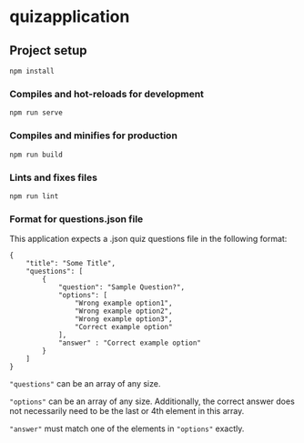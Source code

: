 # quizapplication

## Project setup
```
npm install
```

### Compiles and hot-reloads for development
```
npm run serve
```

### Compiles and minifies for production
```
npm run build
```

### Lints and fixes files
```
npm run lint
```

### Format for questions.json file
This application expects a .json quiz questions file in the following format:

```
{
    "title": "Some Title",
    "questions": [
        {
            "question": "Sample Question?",
            "options": [
                "Wrong example option1",
                "Wrong example option2",
                "Wrong example option3",
                "Correct example option"
            ], 
            "answer" : "Correct example option"
        }
    ]
}
```

`"questions"` can be an array of any size.

`"options"` can be an array of any size. Additionally, the correct answer does not necessarily need to be the last or 4th element in this array.

`"answer"` must match one of the elements in `"options"` exactly.

